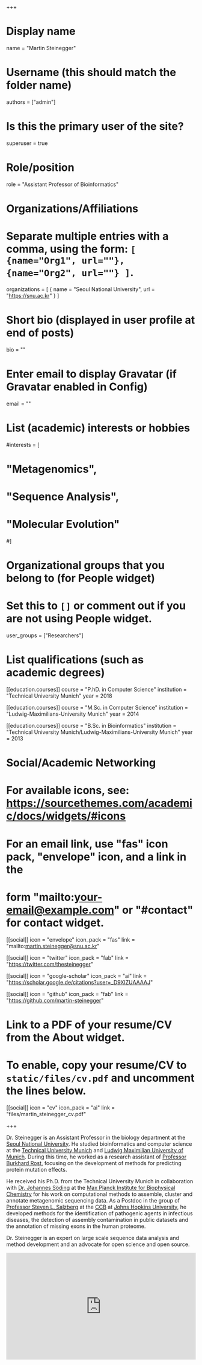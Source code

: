 +++

# Display name
name = "Martin Steinegger"

# Username (this should match the folder name)
authors = ["admin"]

# Is this the primary user of the site?
superuser = true

# Role/position
role = "Assistant Professor of Bioinformatics"

# Organizations/Affiliations
#   Separate multiple entries with a comma, using the form: `[ {name="Org1", url=""}, {name="Org2", url=""} ]`.
organizations = [ { name = "Seoul National University", url = "https://snu.ac.kr" } ]

# Short bio (displayed in user profile at end of posts)
bio = ""

# Enter email to display Gravatar (if Gravatar enabled in Config)
email = ""

# List (academic) interests or hobbies
#interests = [
#  "Metagenomics",
#  "Sequence Analysis",
#  "Molecular Evolution"
#]

# Organizational groups that you belong to (for People widget)
#   Set this to `[]` or comment out if you are not using People widget.
user_groups = ["Researchers"]

# List qualifications (such as academic degrees)
[[education.courses]]
  course = "P.hD. in Computer Science"
  institution = "Technical University Munich"
  year = 2018
  
[[education.courses]]
  course = "M.Sc. in Computer Science"
  institution = "Ludwig-Maximilians-University Munich"
  year = 2014

[[education.courses]]
  course = "B.Sc. in Bioinformatics"
  institution = "Technical University Munich/Ludwig-Maximilians-University Munich"
  year = 2013



# Social/Academic Networking
# For available icons, see: https://sourcethemes.com/academic/docs/widgets/#icons
#   For an email link, use "fas" icon pack, "envelope" icon, and a link in the
#   form "mailto:your-email@example.com" or "#contact" for contact widget.

[[social]]
  icon = "envelope"
  icon_pack = "fas"
  link = "mailto:martin.steinegger@snu.ac.kr"
  
[[social]]
  icon = "twitter"
  icon_pack = "fab"
  link = "https://twitter.com/thesteinegger"

[[social]]
  icon = "google-scholar"
  icon_pack = "ai"
  link = "https://scholar.google.de/citations?user=_D9XIZUAAAAJ"

[[social]]
  icon = "github"
  icon_pack = "fab"
  link = "https://github.com/martin-steinegger"

# Link to a PDF of your resume/CV from the About widget.
# To enable, copy your resume/CV to `static/files/cv.pdf` and uncomment the lines below.
[[social]]
  icon = "cv"
  icon_pack = "ai"
  link = "files/martin_steinegger_cv.pdf"

+++


Dr. Steinegger is an Assistant Professor in the biology department at the [Seoul National University](http://biosci.snu.ac.kr/en). He studied bioinformatics and computer science at the [Technical University Munich](https://www.tum.de/en) and [Ludwig Maximilian University of Munich](https://www.en.uni-muenchen.de/index.html). During this time, he worked as a research assistant of [Professor Burkhard Rost](https://www.rostlab.org), focusing on the development of methods for predicting protein mutation effects. 

He received his Ph.D. from the Technical University Munich in collaboration with [Dr. Johannes Söding](https://www.mpibpc.mpg.de/soeding) at the [Max Planck Institute for Biophysical Chemistry](https://www.mpibpc.mpg.de/en) for his work on computational methods to assemble, cluster and annotate metagenomic sequencing data. 
As a Postdoc in the group of [Professor Steven L. Salzberg](https://salzberg-lab.org) at the [CCB](http://ccb.jhu.edu/) at [Johns Hopkins University](https://www.jhu.edu/), he developed methods for the identification of pathogenic agents in infectious diseases, the detection of assembly contamination in public datasets and the annotation of missing exons in the human proteome.

Dr. Steinegger is an expert on large scale sequence data analysis and method development and an advocate for open science and open source.

<div style="overflow:hidden; padding-bottom:56.25%; position:relative; height:0;" class="video-responsive">
  <iframe style="left:0; top:0; height:100%; width:100%; position:absolute;" width="760" height="445" src="https://www.youtube.com/embed/MvwBOrdk10g" title="YouTube video player" frameborder="0" allow="accelerometer; autoplay; clipboard-write; encrypted-media; gyroscope; picture-in-picture" allowfullscreen></iframe>
</div>
